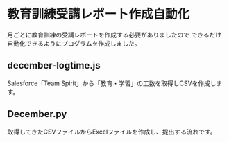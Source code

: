 # 教育訓練受講レポート作成自動化

月ごとに教育訓練の受講レポートを作成する必要がありましたので
できるだけ自動化できるようにプログラムを作成しました。


## december-logtime.js
Salesforce「Team Spirit」から「教育・学習」の工数を取得しCSVを作成します。

## December.py
取得してきたCSVファイルからExcelファイルを作成し、提出する流れです。